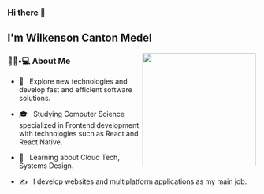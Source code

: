 ### Hi there 👋<h2> I'm Wilkenson Canton Medel</h2>

<img align='right' src="https://cusoft.tech/wp-content/uploads/2024/05/working.gif" width="230">

<h3> 👨🏻•💻 About Me </h3>



- 🤔 &nbsp; Explore new technologies and develop fast and efficient software solutions.

- 🎓 &nbsp; Studying Computer Science specialized in Frontend development with technologies 
              such as React and React Native.

- 🌱 &nbsp; Learning about Cloud Tech, Systems Design.

- ✍️ &nbsp; I develop websites and multiplatform applications as my main job.

